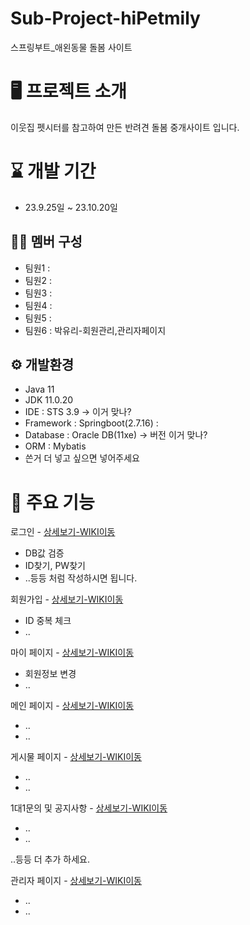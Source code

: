 # Sub-Project-hiPetmily
스프링부트_애왼동물 돌봄 사이트

# 🖥️ 프로젝트 소개
이웃집 펫시터를 참고하여 만든 반려견 돌봄 중개사이트 입니다.

# ⌛ 개발 기간
- 23.9.25일 ~ 23.10.20일

## 🤼‍♀️ 멤버 구성
- 팀원1 :
- 팀원2 :
- 팀원3 :
- 팀원4 :
- 팀원5 :
- 팀원6 : 박유리-회원관리,관리자페이지

## ⚙️ 개발환경
- Java 11
- JDK 11.0.20
- IDE : STS 3.9   ->  이거 맞나?
- Framework : Springboot(2.7.16)
            : 
- Database : Oracle DB(11xe)  -> 버전 이거 맞나?
- ORM : Mybatis
- 쓴거 더 넣고 싶으면 넣어주세요

# 📌 주요 기능
로그인 - [상세보기-WIKI이동](https://github.com/HI-PETMILY/hiPetmily/wiki/%EC%A3%BC%EC%9A%94%EA%B8%B0%EB%8A%A5(Login))
- DB값 검증
- ID찾기, PW찾기
- ..등등 처럼 작성하시면 됩니다.

회원가입 - [상세보기-WIKI이동](https://github.com/HI-PETMILY/hiPetmily/wiki/%EC%A3%BC%EC%9A%94%EA%B8%B0%EB%8A%A5%EC%86%8C%EA%B0%9C(Member))
- ID 중복 체크
- ..

마이 페이지 - [상세보기-WIKI이동](https://github.com/HI-PETMILY/hiPetmily/wiki/%EC%A3%BC%EC%9A%94%EA%B8%B0%EB%8A%A5%EC%86%8C%EA%B0%9C())
- 회원정보 변경
- ..

메인 페이지 - [상세보기-WIKI이동](https://github.com/HI-PETMILY/hiPetmily/wiki/%EC%A3%BC%EC%9A%94%EA%B8%B0%EB%8A%A5())
- ..
- ..

게시물 페이지 - [상세보기-WIKI이동](https://github.com/HI-PETMILY/hiPetmily/wiki/%EC%A3%BC%EC%9A%94-%EA%B8%B0%EB%8A%A5-%EC%86%8C%EA%B0%9C())
- ..
- ..

1대1문의 및 공지사항 - [상세보기-WIKI이동](https://github.com/HI-PETMILY/hiPetmily/wiki/%EC%A3%BC%EC%9A%94%EA%B8%B0%EB%8A%A5(5))
- ..
- ..

..등등 더 추가 하세요.

관리자 페이지 - [상세보기-WIKI이동](https://github.com/HI-PETMILY/hiPetmily/wiki/%EC%A3%BC%EC%9A%94%EA%B8%B0%EB%8A%A5(admin))
- ..
- ..



